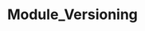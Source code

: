---
ms.date:  06/12/2017
contributor:  manikb
ms.topic:  reference
keywords:  gallery,powershell,cmdlet,psget
title:  Module_Versioning
---